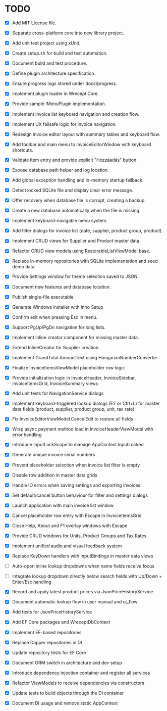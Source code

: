 # TODO

- [x] Add MIT License file.
- [x] Separate cross-platform core into new library project.
- [x] Add unit test project using xUnit.
- [x] Create setup.sh for build and test automation.
- [x] Document build and test procedure.
- [x] Define plugin architecture specification.
- [x] Ensure progress logs stored under docs/progress.
- [x] Implement plugin loader in Wrecept.Core.
- [x] Provide sample IMenuPlugin implementation.
- [x] Implement invoice list keyboard navigation and creation flow.
- [x] Implement UX failsafe logic for invoice navigation.
- [x] Redesign invoice editor layout with summary tables and keyboard flow.
- [x] Add toolbar and main menu to InvoiceEditorWindow with keyboard shortcuts.
- [x] Validate item entry and provide explicit "Hozzáadás" button.
- [x] Expose database path helper and log location.
- [x] Add global exception handling and in-memory startup fallback.
- [x] Detect locked SQLite file and display clear error message.
- [x] Offer recovery when database file is corrupt, creating a backup.
- [x] Create a new database automatically when the file is missing.
- [x] Implement keyboard-navigable menu system.
- [x] Add filter dialogs for invoice list (date, supplier, product group, product).
- [x] Implement CRUD views for Supplier and Product master data.
- [x] Refactor CRUD view models using RestorableListViewModel base.
- [x] Replace in-memory repositories with SQLite implementation and seed demo data.
- [x] Provide Settings window for theme selection saved to JSON.
- [x] Document new features and database location.
- [x] Publish single-file executable
- [x] Generate Windows installer with Inno Setup
- [x] Confirm exit when pressing Esc in menu.
- [x] Support PgUp/PgDn navigation for long lists.

- [x] Implement inline creator component for missing master data.
- [x] Extend InlineCreator for Supplier creation
- [x] Implement GrandTotal.AmountText using HungarianNumberConverter
- [x] Finalize InvoiceItemsViewModel placeholder row logic
- [x] Provide initialization logic in InvoiceHeader, InvoiceSidebar, InvoiceItemsGrid, InvoiceSummary views
- [x] Add unit tests for NavigationService dialogs

- [x] Implement keyboard-triggered lookup dialogs (F2 or Ctrl+L) for master data fields (product, supplier, product group, unit, tax rate)
- [x] Fix InvoiceEditorViewModel.CancelEdit to restore all fields
- [x] Wrap async payment method load in InvoiceHeaderViewModel with error handling
- [x] Introduce InputLockScope to manage AppContext.InputLocked
- [x] Generate unique invoice serial numbers
- [x] Prevent placeholder selection when invoice list filter is empty
- [x] Disable row addition in master data grids
- [x] Handle IO errors when saving settings and exporting invoices
- [x] Set default/cancel button behaviour for filter and settings dialogs
- [x] Launch application with main invoice list window
- [x] Cancel placeholder row entry with Escape in InvoiceItemsGrid
- [x] Close Help, About and F1 overlay windows with Escape
- [x] Provide CRUD windows for Units, Product Groups and Tax Rates
- [x] Implement unified audio and visual feedback system
- [x] Replace KeyDown handlers with InputBindings in master data views
- [ ] Auto-open inline lookup dropdowns when name fields receive focus
- [ ] Integrate lookup dropdown directly below search fields with Up/Down + Enter/Esc handling
- [x] Record and apply latest product prices via JsonPriceHistoryService
- [x] Document automatic lookup flow in user manual and ui_flow
- [x] Add tests for JsonPriceHistoryService
- [x] Add EF Core packages and WreceptDbContext
- [x] Implement EF-based repositories
- [x] Replace Dapper repositories in DI
- [x] Update repository tests for EF Core
- [x] Document ORM switch in architecture and dev setup
- [x] Introduce dependency injection container and register all services
- [x] Refactor ViewModels to receive dependencies via constructors
- [x] Update tests to build objects through the DI container
- [x] Document DI usage and remove static AppContext
